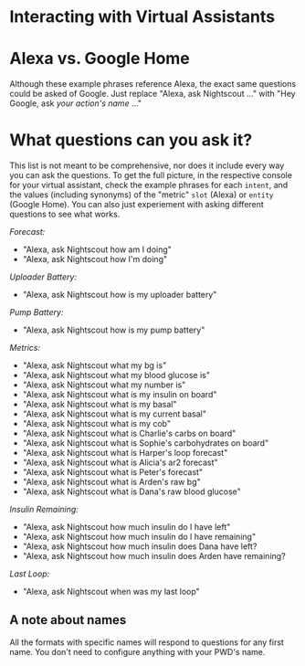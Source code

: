 Interacting with Virtual Assistants
===================================

# Alexa vs. Google Home

Although these example phrases reference Alexa, the exact same questions could be asked of Google.
Just replace "Alexa, ask Nightscout ..." with "Hey Google, ask *your action's name* ..."

# What questions can you ask it?

This list is not meant to be comprehensive, nor does it include every way you can ask the questions. To get the full picture, in the respective console for your virtual assistant, check the example phrases for each `intent`, and the values (including synonyms) of the "metric" `slot` (Alexa) or `entity` (Google Home). You can also just experiement with asking different questions to see what works.

*Forecast:*

- "Alexa, ask Nightscout how am I doing"
- "Alexa, ask Nightscout how I'm doing"

*Uploader Battery:*

- "Alexa, ask Nightscout how is my uploader battery"

*Pump Battery:*

- "Alexa, ask Nightscout how is my pump battery"

*Metrics:*

- "Alexa, ask Nightscout what my bg is"
- "Alexa, ask Nightscout what my blood glucose is"
- "Alexa, ask Nightscout what my number is"
- "Alexa, ask Nightscout what is my insulin on board"
- "Alexa, ask Nightscout what is my basal"
- "Alexa, ask Nightscout what is my current basal"
- "Alexa, ask Nightscout what is my cob"
- "Alexa, ask Nightscout what is Charlie's carbs on board"
- "Alexa, ask Nightscout what is Sophie's carbohydrates on board"
- "Alexa, ask Nightscout what is Harper's loop forecast"
- "Alexa, ask Nightscout what is Alicia's ar2 forecast"
- "Alexa, ask Nightscout what is Peter's forecast"
- "Alexa, ask Nightscout what is Arden's raw bg"
- "Alexa, ask Nightscout what is Dana's raw blood glucose"

*Insulin Remaining:*

- "Alexa, ask Nightscout how much insulin do I have left"
- "Alexa, ask Nightscout how much insulin do I have remaining"
- "Alexa, ask Nightscout how much insulin does Dana have left?
- "Alexa, ask Nightscout how much insulin does Arden have remaining?

*Last Loop:*

- "Alexa, ask Nightscout when was my last loop"

## A note about names

All the formats with specific names will respond to questions for any first name. You don't need to configure anything with your PWD's name.